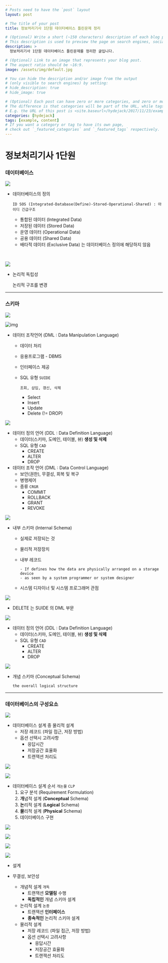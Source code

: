 ```yaml
---
# Posts need to have the `post` layout
layout: post

# The title of your post
title: 정보처리기사 1단원 데이터베이스 틀린문제 정리

# (Optional) Write a short (~150 characters) description of each blog post.
# This description is used to preview the page on search engines, social media, etc.
description: >
  정보처리기사 1단원 데이터베이스 틀린문제를 정리한 글입니다.

# (Optional) Link to an image that represents your blog post.
# The aspect ratio should be ~16:9.
image: /assets/img/default.jpg

# You can hide the description and/or image from the output
# (only visible to search engines) by setting:
# hide_description: true
# hide_image: true

# (Optional) Each post can have zero or more categories, and zero or more tags.
# The difference is that categories will be part of the URL, while tags will not.
# E.g. the URL of this post is <site.baseurl>/hydejack/2017/11/23/example-content/
categories: [hydejack]
tags: [example, content]
# If you want a category or tag to have its own page,
# check out `_featured_categories` and `_featured_tags` respectively.
---
```


# 정보처리기사 1단원

### 데이터베이스

![](https://i.imgur.com/2Qe5W3v.png)

- 데이터베이스의 정의

  ```
  ID SOS (Integrated-Database(Define)-Stored-Operational-Shared) : 아이디 긴급구조
  ```

  - 통합된 데이터 (Integrated Data)
  - 저장된 데이터 (Stored Data)
  - 운영 데이터 (Operational Data)
  - 공용 데이터 (Shared Data)
  - 배타적 데이터 (Exclusive Data) 는 데이터베이스 정의에 해당하지 않음

  ​

![](https://i.imgur.com/ja5IMll.png)

- 논리적 독립성

  논리적 구조를 변경


---

### 스키마

![](https://i.imgur.com/sdokfnT.png)

![img](https://imgur.com/HTCuFc6.png)

- 데이터 조작언어 (DML : Data Manipulation Language)

  - 데이터 처리

  - 응용프로그램 - DBMS

  - 인터페이스 제공

  - SQL 유형 `SUIDE`

    ```
    조회, 삽입, 갱신, 삭제
    ```

    - Select
    - Insert
    - Update
    - Delete (!= DROP)



![](https://imgur.com/0aQMo4v.png)

- 데이터 정의 언어 (DDL : Data Definition Language)
  - 데이터(스키마, 도메인, 테이블, 뷰) **생성 및 삭제**
  - SQL 유형 `CAD`
    - CREATE 
    - ALTER
    - DROP
- 데이터 조작 언어 (DML : Data Control Language)
  - 보안(권한), 무결성, 회복 및 복구
  - 병행제어
  - 종류 `CRGR`
    - COMMIT
    - ROLLBACK
    - GRANT
    - REVOKE



![](https://imgur.com/DRPfGiL.png)

- 내부 스키마 (Internal Schema)

  - 실제로 저장되는 것

  - 물리적 저장장치

  - 내부 레코드

    ```
    - If defines how the data are physically arranged on a storage device
    - as seen by a system programmer or system designer
    ```

  - 시스템 디자이너 및 시스템 프로그래머 관점



![](https://imgur.com/Tg3PNJp.png)

- DELETE 는 SUIDE 의 DML 부문



![](https://imgur.com/afzT6yv.png)

- 데이터 정의 언어 (DDL : Data Definition Language)
  - 데이터(스키마, 도메인, 테이블, 뷰) **생성 및 삭제**
  - SQL 유형 `CAD`
    - CREATE 
    - ALTER
    - DROP



![](https://imgur.com/ocLAJDE.png)

- 개념 스키마 (Conceptual Schema)

  ```
  the overall logical structure
  ```



---

### 데이터베이스의 구성요소

![](https://imgur.com/7ucZT4W.png)

- 데이터베이스 설계 중 물리적 설계
  - 저장 레코드 (파일 접근, 저장 방법)
  - 옵션 선택시 고려사항
    - 응답시간
    - 저장공간 효율화
    - 트랜잭션 처리도



![](https://imgur.com/CVVYo9o.png)

![](https://imgur.com/MBZiDhX.png)

- 데이터베이스 설계 순서 `개논물` `CLP`
  1. 요구 분석 (Requirement Formulation)
  2. **개**념적 설계 (**Conceptual** Schema)
  3. **논**리적 설계 (**Logical** Schema)
  4. **물**리적 설계 (**Physical** Schema)
  5. 데이터베이스 구현



![](https://imgur.com/d3xPPzQ.png)

![](https://imgur.com/bx3cu65.png)

![](https://imgur.com/5sSPtEt.png)

![](https://imgur.com/tVaIOEk.png)

- 설계

- 무결성, 보안성

  - 개념적 설계 `개독`
    - 트랜잭션 **모델링** 수행
    - **독립적인** 개념 스키마 설계
  - 논리적 설계 `논종`
    - 트랜잭션 **인터페이스**
    - **종속적인** 논리적 스키마 설계
  - 물리적 설계
    - 저장 레코드 (파일 접근, 저장 방법)
    - 옵션 선택시 고려사항
      - 응답시간
      - 저장공간 효율화
      - 트랜잭션 처리도

  ​


